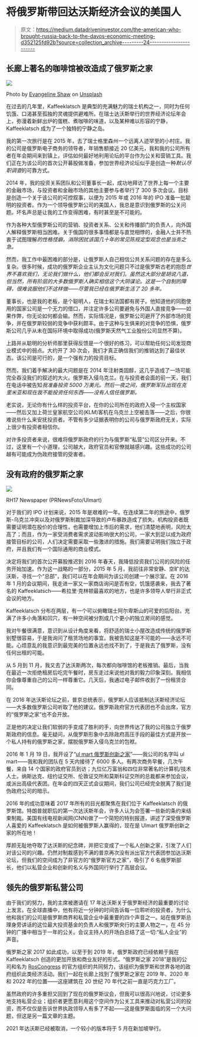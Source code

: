 # 将俄罗斯带回达沃斯经济会议的美国人

> 原文：<https://medium.datadriveninvestor.com/the-american-who-brought-russia-back-to-the-davos-economic-meeting-d352125fd92b?source=collection_archive---------24----------------------->

## 长廊上著名的咖啡馆被改造成了俄罗斯之家

![](img/44de015b577f7b92b69b564e6aaa1b43.png)

Photo by [Evangeline Shaw](https://unsplash.com/@evangelineshaw?utm_source=unsplash&utm_medium=referral&utm_content=creditCopyText) on [Unsplash](https://unsplash.com/s/photos/wef?utm_source=unsplash&utm_medium=referral&utm_content=creditCopyText)

在过去的几年里，Kaffeeklatsch 是典型的充满魅力的瑞士机构之一，同时为任何饥饿、口渴甚至孤独的灵魂提供避难所。在瑞士达沃斯举行的世界经济论坛年会上，弥漫着新鲜出炉的蛋糕、煮咖啡的味道，以及某种难以形容的宁静，Kaffeeklatsch 成为了一个独特的宁静之岛。

我的第一次旅行是在 2015 年，去了瑞士格里森州一个远离人迹罕至的小村庄。我的公司是俄罗斯电子商务的领导者，年销售额接近 20 亿美元，我和我的公司所有者在年会期间来到镇上，评估如何最好地利用论坛的平台作为公关和营销工具。我们正在为该公司的首次公开募股做准备，参加世界经济论坛似乎是创造一种*默认尽职调查*的可靠方式。

2014 年，我的投资关系团队和公司董事长一起，成功地拜访了世界上每一个主要的金融市场，与投资者和金融市场的其他主要参与者举行了 300 多次会议。目标是创造一个关于该公司的可控叙事，以便为 2015 年或 2016 年的 IPO 准备一批聪明的投资者。作为一个领导俄罗斯公司的美国人，我总是意识到俄罗斯的公关问题。坏名声总是让我的工作变得困难，有时甚至是不可能的。

作为各种大型俄罗斯公司的营销、投资者关系、公关和传播部门的负责人，向外国人解释俄罗斯相当困难。关于俄国的很多事情都是与直觉相悖的，金融人士并不热衷于试图理解*的性格怪癖。消除困扰该国几十年的常见陈规定型观念也是当务之急。*

然而，我工作中最困难的部分是，让俄罗斯人自己相信公共关系问题的存在是多么复杂。很多时候，成功的俄罗斯企业主认为文化问题只不过是俄罗斯古老的抱怨*世界不喜欢我们，无论我们做什么，他们都会反对我们。虽然这大部分是胡说八道，但当然，所有阶层的大多数俄罗斯人确实相信这个大阴谋论。这是一个自制的障碍，很难说服他们不这样做——尽管我已经在俄罗斯生活了 20 多年。*

董事长，也是我的老板，是个聪明人，在瑞士和法国都有房子。他知道他的同胞使用的国家公司是一个无力的借口，并注定许多公司要避免与外国人直接竞争——如果作弊，你无论如何都会输。然而，实际情况是，俄罗斯公司避开了外部市场的竞争，并在俄罗斯较弱的竞争中获利颇丰。由于这种与生俱来的对竞争的恐惧，俄罗斯公司几乎从未在国际环境中取得成功(俄罗斯天然气工业股份公司显然不算)。

上路并从聪明的分析师那里获得反馈是一个很好的练习，可以帮助任何公司发现商业模式中的弱点。大约开了 30 次会，我们才真正确信我们的推销达到了最佳状态。该公司是可行的，是一个强有力的投资目标。

然而，我们着手解决的最大问题是在 2014 年注射类固醇，这几乎造成了一场可能完全吞没我们的叙述的大火。俄罗斯入侵乌克兰。在与投资者会面的前一天，我们在电话中被告知*我准备投资 5000 万美元。*然后一夜之间，俄罗斯军队出现在克里米亚和*现在我不能投资任何东西——没有人信任俄罗斯。*

老实说，无论你有什么样的投资平台，在你的公司所在的政府入侵一个主权国家——然后又加上荷兰皇家航空公司(KLM)客机在乌克兰上空被击落——之后，你很难说些什么来安抚投资者。不管有多少证据表明你的公司与俄罗斯政府无关，实际上很少有投资者相信你。

对许多投资者来说，很难将俄罗斯政府的行为与俄罗斯“私营”公司区分开来。不过，这里有一个小道理，公司越大，政府官员和官僚就越感兴趣。这些成功的公司越有可能成为伪政府接管的受害者。

## 没有政府的俄罗斯之家

![](img/09f47b07b0697670fd8ca4e0554f8d3d.png)

RH17 Newspaper (PRNewsFoto/Ulmart)

对于我们的 IPO 计划来说，2015 年是艰难的一年。在连续第二年的旅途中，俄罗斯-乌克兰冲突以及对俄罗斯制裁加深导致的卢布暴跌造成了损失。机构投资者既需要证明潜在股价的合理性，也需要增加上市后的需求，他们清楚地表明，风险太高了；而且，作为一家受消费者需求波动影响很大的公司，一家大到足以成为政府接管目标的公司，人们决定需要采取一些激进的措施。我们需要证明我们独立于政府，并且我们有一个国际通用的商业模式。

决定将我们的首次公开募股推迟到 2016 年春天，我降低投资我们公司的风险的任务开始加速。作为这一战略的一部分，2015 年 5 月，我前往非常安静、空旷的达沃斯，寻找一个“总部”，我们可以在年会期间为该公司创建一个展示室。在 2016 年 1 月的会议期间，我走进一家又一家商店询问是否有空，饥饿感袭来，我去了著名的 Kaffeeklatsch——希拉里·克林顿最喜欢的地方，也是许多领导人举行非正式会议的地方。

Kaffeeklatsch 分布在两层，有一个可以俯瞰瑞士阿尔卑斯山的可爱的后阳台。充满了许多小角落和凹穴，有一种空间被分割成几个更小的独立房间的感觉。

我对午餐很满意，意识到从设计角度来看，将舒适的瑞士小屋改造成传统的俄罗斯别墅很容易，于是我询问了租赁场地的事宜。我被告知这是不可能的——永远不可能。心烦意乱的我意识到最完美的位置永远也找不到了，于是我去了俄罗斯，没有任何出租的可能。

从 5 月到 11 月，我又去了达沃斯两次，每次都向咖啡馆的老板推销。最后，当我在最近一次拒绝租房后吃完午餐时，房东走过来说他对我的毅力印象深刻。我相信你会像尊重自己的公司一样尊重它。几天后，我通过电子邮件收到了一份租赁合同。

在 2016 年达沃斯论坛之前，普京总统表示，俄罗斯人应该抵制达沃斯经济论坛——大多数俄罗斯公司听取了他的建议。俄罗斯政府官方代表团也不会出席，官方的“俄罗斯之家”也不会开放。

正是他的决定让我们软弱的手变成了胜利的手，向世界传达了我的公司独立于俄罗斯政府的信息。毫无疑问，从俄罗斯形象中去除政府高压手段的最佳方式是开放一个私人持有的俄罗斯之家，摆脱俄罗斯入侵乌克兰的包袱。

2016 年 1 月 19 日，我开设了“[ul mart 俄罗斯创新之家](https://www.prnewswire.com/in/news-releases/ulmart-russia-house-20-serves-as-a-central-discussion-platform-at-davos-2017-611671605.html)”——我公司的名字叫 ul mart——我和我的团队在 5 天内接待了 6000 多人。有两次商务早餐，几次午餐，来自 14 个国家的政府官员到访；九位亿万富翁和四位非常著名的计算机/技术人士。纳斯达克、纽约证交所、伦敦证交所和莫斯科证交所的总裁都来参加会议，或派出高级代表团。在年会的四天正式会议期间，我们公司已经完全脱离了我们是伪政府公司的暗示。

2016 年的成功意味着 2017 年所有的目光都聚焦在我们位于 Kaffeeklatsch 的俄罗斯馆。特朗普就职后的第一次达沃斯年会，许多人认为会签署一些新的条约来结束制裁。美国有线电视新闻网(CNN)做了一个简短的特别报道，讲述了深受俄罗斯人喜爱的 Kaffeeklatsch 是如何被俄罗斯人赢得的，现在是 Ulmart 俄罗斯创新之家的所在地！

厚颜无耻地夺取了达沃斯的纪念碑，并把它变成了一个私人创新之家，引发了人们对该公司的兴趣。仍然对制裁感到不满的普京再次没有派出官方代表团参加达沃斯论坛，但我们的空间成为了非官方的“俄罗斯官方之家”，吸引了 6 名俄罗斯部长，他们以私营企业和创新的名义与外国同行举行了高层会议。

## 领先的俄罗斯私营公司

由于我们的努力，我的主席被邀请在 17 年达沃斯关于俄罗斯经济的最重要的讨论上发言。在全球直播中，他有将近一分钟的时间告诉每一位聆听的投资者，为什么他和我们的公司是俄罗斯商界和私营企业中最重要的四个声音之一。站在俄罗斯总理身旁讲话的这位最大投资基金的负责人和俄罗斯央行的主要人物之一，在 45 分钟的广播中相当于一年的公关。会议主持人的开场白总结了这一切:“私人企业”的声音。

俄罗斯之家 2017 如此成功，以至于到 2019 年，俄罗斯政府已经依赖于我在 Kaffeeklatsch 创造的更加开放和商业友好的形式。“俄罗斯之家 2018”是我的公司和名为 [RosCongress](https://roscongress.org/en/events/russkiy-dom-v-davose-2017/) 的官方组织的共同努力，该组织为俄罗斯和世界各地的政府组织此类经济活动。我们一起在长廊上找到了俄罗斯之家在 2019 年、2020 年和 2022 年的位置——这座建筑在 20 世纪 70 年代之前一直是巧克力工厂。

虽然政府的许多重担又回到了现在的俄罗斯议会，但我可以很高兴地说，讨论更多地支持私营企业；组织者更愿意利用这个空间作为公关工具来推动对私营公司的投资，而不仅仅是告诉世界执政领导人有多了不起——这是俄罗斯面临的另一个大问题，但这是另一篇文章的主题。

2021 年达沃斯已经被取消，一个较小的版本将于 5 月在新加坡举行。